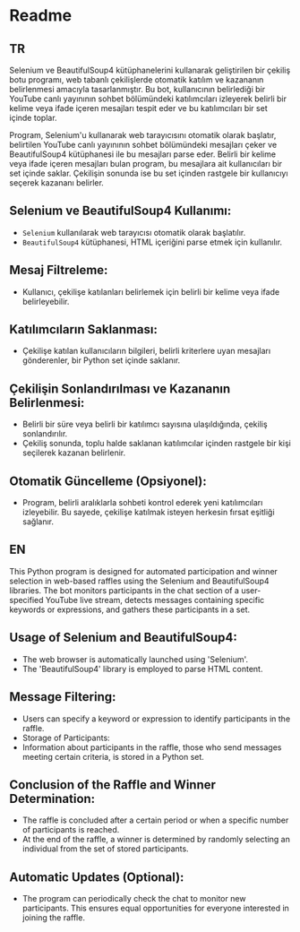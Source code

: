 # Readme 

## TR
Selenium ve BeautifulSoup4 kütüphanelerini kullanarak geliştirilen bir çekiliş botu programı, web tabanlı çekilişlerde otomatik katılım ve kazananın belirlenmesi amacıyla tasarlanmıştır. Bu bot, kullanıcının belirlediği bir YouTube canlı yayınının sohbet bölümündeki katılımcıları izleyerek belirli bir kelime veya ifade içeren mesajları tespit eder ve bu katılımcıları bir set içinde toplar.

Program, Selenium'u kullanarak web tarayıcısını otomatik olarak başlatır, belirtilen YouTube canlı yayınının sohbet bölümündeki mesajları çeker ve BeautifulSoup4 kütüphanesi ile bu mesajları parse eder. Belirli bir kelime veya ifade içeren mesajları bulan program, bu mesajlara ait kullanıcıları bir set içinde saklar. Çekilişin sonunda ise bu set içinden rastgele bir kullanıcıyı seçerek kazananı belirler.

## Selenium ve BeautifulSoup4 Kullanımı:
- `Selenium` kullanılarak web tarayıcısı otomatik olarak başlatılır.
- `BeautifulSoup4` kütüphanesi, HTML içeriğini parse etmek için kullanılır.

## Mesaj Filtreleme:
- Kullanıcı, çekilişe katılanları belirlemek için belirli bir kelime veya ifade belirleyebilir.

## Katılımcıların Saklanması:
- Çekilişe katılan kullanıcıların bilgileri, belirli kriterlere uyan mesajları gönderenler, bir Python set içinde saklanır.

## Çekilişin Sonlandırılması ve Kazananın Belirlenmesi:
- Belirli bir süre veya belirli bir katılımcı sayısına ulaşıldığında, çekiliş sonlandırılır.
- Çekiliş sonunda, toplu halde saklanan katılımcılar içinden rastgele bir kişi seçilerek kazanan belirlenir.

## Otomatik Güncelleme (Opsiyonel):
- Program, belirli aralıklarla sohbeti kontrol ederek yeni katılımcıları izleyebilir. Bu sayede, çekilişe katılmak isteyen herkesin fırsat eşitliği sağlanır.


## EN
This Python program is designed for automated participation and winner selection in web-based raffles using the Selenium and BeautifulSoup4 libraries. The bot monitors participants in the chat section of a user-specified YouTube live stream, detects messages containing specific keywords or expressions, and gathers these participants in a set.

## Usage of Selenium and BeautifulSoup4:
- The web browser is automatically launched using 'Selenium'.
- The 'BeautifulSoup4' library is employed to parse HTML content.

## Message Filtering:
- Users can specify a keyword or expression to identify participants in the raffle.
- Storage of Participants:
- Information about participants in the raffle, those who send messages meeting certain criteria, is stored in a Python set.

## Conclusion of the Raffle and Winner Determination:
- The raffle is concluded after a certain period or when a specific number of participants is reached.
- At the end of the raffle, a winner is determined by randomly selecting an individual from the set of stored participants.

## Automatic Updates (Optional):
- The program can periodically check the chat to monitor new participants. This ensures equal opportunities for everyone interested in joining the raffle.
